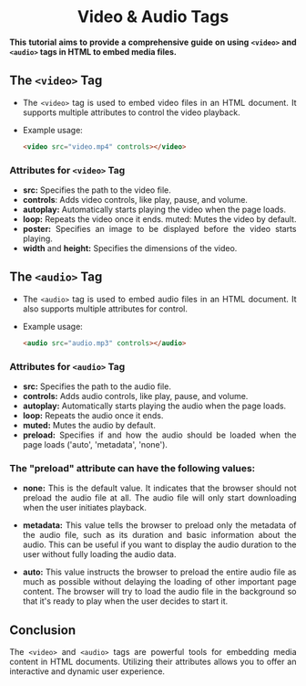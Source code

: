 <style>
  body {
    text-align: justify;
  }
</style>

<h1 style="text-align: center;">Video & Audio Tags</h1>

<b>This tutorial aims to provide a comprehensive guide on using `<video>` and `<audio>` tags in HTML to embed media files.</b>

## The `<video>` Tag

- The `<video>` tag is used to embed video files in an HTML document. It supports multiple attributes to control the video playback.

- Example usage:
  ```html
  <video src="video.mp4" controls></video>
  ```

### Attributes for `<video>` Tag

- **src:** Specifies the path to the video file.
- **controls**: Adds video controls, like play, pause, and volume.
- **autoplay:** Automatically starts playing the video when the page loads.
- **loop:** Repeats the video once it ends.
  muted: Mutes the video by default.
- **poster:** Specifies an image to be displayed before the video starts playing.
- **width** and **height:** Specifies the dimensions of the video.

## The `<audio>` Tag

- The `<audio>` tag is used to embed audio files in an HTML document. It also supports multiple attributes for control.

- Example usage:

  ```html
  <audio src="audio.mp3" controls></audio>
  ```

### Attributes for `<audio>` Tag

- **src:** Specifies the path to the audio file.
- **controls:** Adds audio controls, like play, pause, and volume.
- **autoplay:** Automatically starts playing the audio when the page loads.
- **loop:** Repeats the audio once it ends.
- **muted:** Mutes the audio by default.
- **preload:** Specifies if and how the audio should be loaded when the page loads ('auto', 'metadata', 'none').

### The "preload" attribute can have the following values:

- **none:** This is the default value. It indicates that the browser should not preload the audio file at all. The audio file will only start downloading when the user initiates playback.

- **metadata:** This value tells the browser to preload only the metadata of the audio file, such as its duration and basic information about the audio. This can be useful if you want to display the audio duration to the user without fully loading the audio data.

- **auto:** This value instructs the browser to preload the entire audio file as much as possible without delaying the loading of other important page content. The browser will try to load the audio file in the background so that it's ready to play when the user decides to start it.

## Conclusion

The `<video>` and `<audio>` tags are powerful tools for embedding media content in HTML documents. Utilizing their attributes allows you to offer an interactive and dynamic user experience.
